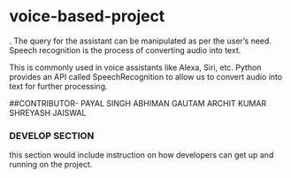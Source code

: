 # voice-based-project
. The query for the assistant can be manipulated as per the user’s need.  Speech recognition is the process of converting audio into text.

This is commonly used in voice assistants like Alexa, Siri, etc. Python provides an API called SpeechRecognition to allow us to convert audio into text for further processing.


##CONTRIBUTOR-
PAYAL SINGH
ABHIMAN GAUTAM
ARCHIT KUMAR
SHREYASH JAISWAL

### DEVELOP SECTION
this section would include instruction on how developers can get up
and running on the project.
